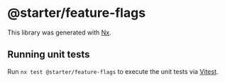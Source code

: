 # @starter/feature-flags

This library was generated with [Nx](https://nx.dev).

## Running unit tests

Run `nx test @starter/feature-flags` to execute the unit tests via [Vitest](https://vitest.dev/).
